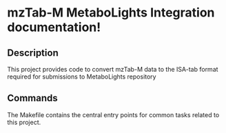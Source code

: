 # mzTab-M MetaboLights Integration documentation!

## Description

This project provides code to convert mzTab-M data to the ISA-tab format required for submissions to MetaboLights repository

## Commands

The Makefile contains the central entry points for common tasks related to this project.

